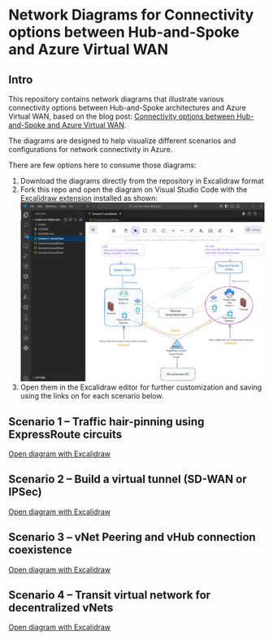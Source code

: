 # Network Diagrams for Connectivity options between Hub-and-Spoke and Azure Virtual WAN

## Intro

This repository contains network diagrams that illustrate various connectivity options between Hub-and-Spoke architectures and Azure Virtual WAN, based on the blog post: [Connectivity options between Hub-and-Spoke and Azure Virtual WAN](https://techcommunity.microsoft.com/blog/azurenetworkingblog/connectivity-options-between-hub-and-spoke-and-azure-virtual-wan/4437383).

The diagrams are designed to help visualize different scenarios and configurations for network connectivity in Azure.

There are few options here to consume those diagrams:

1. Download the diagrams directly from the repository in Excalidraw format
2. Fork this repo and open the diagram on Visual Studio Code with the [Excalidraw extension](https://marketplace.visualstudio.com/items?itemName=pomdtr.excalidraw-editor) installed as shown:
![](./media/vsc-excalidraw.png)
3. Open them in the Excalidraw editor for further customization and saving using the links on for each scenario below.

## Scenario 1 – Traffic hair-pinning using ExpressRoute circuits

[Open diagram with Excalidraw](https://excalidraw.com/#url=https://raw.githubusercontent.com/dmauser/conn-hs-vwan-diagrams/refs/heads/main/Scenario1.excalidraw)

## Scenario 2 – Build a virtual tunnel (SD-WAN or IPSec)

[Open diagram with Excalidraw](https://excalidraw.com/#url=https://raw.githubusercontent.com/dmauser/conn-hs-vwan-diagrams/refs/heads/main/Scenario2.excalidraw)

## Scenario 3 – vNet Peering and vHub connection coexistence

[Open diagram with Excalidraw](https://excalidraw.com/#url=https://raw.githubusercontent.com/dmauser/conn-hs-vwan-diagrams/refs/heads/main/Scenario3.excalidraw)

## Scenario 4 – Transit virtual network for decentralized vNets

[Open diagram with Excalidraw](https://excalidraw.com/#url=https://raw.githubusercontent.com/dmauser/conn-hs-vwan-diagrams/refs/heads/main/Scenario4.excalidraw)
